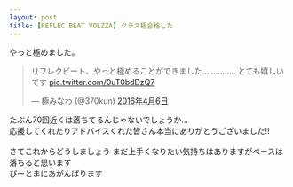 ```yaml
---
layout: post
title: [REFLEC BEAT VOLZZA] クラス極合格した
---
```


やっと極めました。
<blockquote class="twitter-tweet" data-lang="ja"><p lang="ja" dir="ltr">リフレクビート、やっと極めることができました…………… とても嬉しいです <a href="https://t.co/0uT0bdDzQ7">pic.twitter.com/0uT0bdDzQ7</a></p>&mdash; 極みなわ (@370kun) <a href="https://twitter.com/370kun/status/717592346414546944">2016年4月6日</a></blockquote>
<script async src="//platform.twitter.com/widgets.js" charset="utf-8"></script>

たぶん70回近くは落ちてるんじゃないでしょうか... <br>
応援してくれたりアドバイスくれた皆さん本当にありがとうございました!! <br> <br>
さてこれからどうしましょう まだ上手くなりたい気持ちはありますがペースは落ちると思います<br>
びーとまにあがんばります
